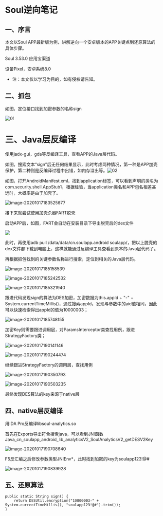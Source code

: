 # Soul逆向笔记

## 一、序言

本文以Soul APP最新版为例，讲解逆向一个安卓版本的APP关键点到还原算法的具体步骤。

Soul 3.53.0 应用宝渠道

设备Pixel，安卓系统8.0

* 注：本文仅以学习为目的，如有侵权请告知。

## 二、抓包

如图，定位接口找到加密参数的名称sign

![01](./imgs/01.png)

# 三、Java层反编译

使用jadx-gui，gda等反编译工具，查看APP的Java层代码。

如图，搜索文本“sign”后无任何结果显示，此时考虑两种情况，第一种是APP加壳保护，第二种则是反编译过程中出错，如内存溢出等。![02](./imgs/02.png)

如图，打开AndroidManifest.xml，找到application标签，可以看到声明的类名为com.security.shell.AppStub1，根据经验，当application类名和APP包名相差甚远时，大概率是由于加壳了。

![image-20201017183525677](./imgs/03.png)

接下来就尝试使用加壳杀器FART脱壳

启动APP后，如图，FART会自动在安装目录下导出脱壳后的dex文件

![](./imgs/04.png)

此时，再使用adb pull /data/data/cn.soulapp.android soulapp/，把以上脱壳的dex文件都下载到电脑上，这样就能通过反编译工具查看到原本的Java层代码了。

再根据抓包找到的关键参数名称进行搜索，定位到相关的Java层代码。

![image-20201017185158539](./imgs/05.png)

![image-20201017185242532](./imgs/06.png)

![image-20201017185321940](./imgs/07.png)

跟进代码发现sign的算法为DES加密，加密数据为this.appId + "-" + System.currentTimeMillis()，通过搜索appId，发现与参数中的aid值相同，因此可以快速检索得出appId的值为10000003；

![image-20201017185748155](./imgs/08.png)

加密Key则需要跟进调用层，对ParamsInterceptor类查找用例，跟进StrategyFactory类；

![image-20201017190141146](./imgs/09.png)

![image-20201017190244474](./imgs/10.png)

继续跟进StrategyFactory的调用层，查找用例

![image-20201017190350793](./imgs/11.png)

![image-20201017190503235](./imgs/12.png)

最终发现DES算法的key来源于native层

## 四、native层反编译

用IDA Pro反编译libsoul-analytics.so

首先在Exports导出符合搜索java，可以看到JNI函数Java_cn_soulapp_android_lib_analyticsV2_SoulAnalyticsV2_getDESV2Key

![image-20201017190708640](./imgs/13.png)

F5反汇编之后修改参数类型JNIEnv*，此时找到加密的key为soulapp123!@#

![image-20201017190839928](./imgs/14.png)

## 五、还原算法

```
public static String sign() {
	return DESUtil.encryption("10000003-" + System.currentTimeMillis(), "soulapp123!@#").trim());
}
```
